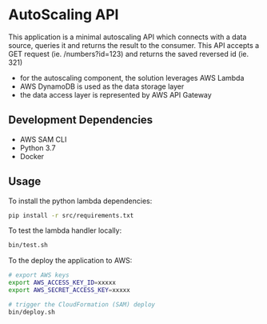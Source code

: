 # AutoScaling API
This application is a minimal autoscaling API which connects with a data source, queries it and returns the result to the consumer. This API accepts a GET request (ie. /numbers?id=123) and returns the saved reversed id (ie. 321) 

* for the autoscaling component, the solution leverages AWS Lambda
* AWS DynamoDB is used as the data storage layer
* the data access layer is represented by AWS API Gateway

## Development Dependencies
* AWS SAM CLI
* Python 3.7
* Docker

## Usage
To install the python lambda dependencies:
```bash
pip install -r src/requirements.txt
```

To test the lambda handler locally:
```bash
bin/test.sh
```

To the deploy the application to AWS:
```bash
# export AWS keys
export AWS_ACCESS_KEY_ID=xxxxx
export AWS_SECRET_ACCESS_KEY=xxxxx

# trigger the CloudFormation (SAM) deploy
bin/deploy.sh
```
